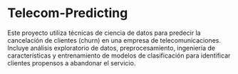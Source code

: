 # Telecom-Predicting
Este proyecto utiliza técnicas de ciencia de datos para predecir la cancelación de clientes (churn) en una empresa de telecomunicaciones. Incluye análisis exploratorio de datos, preprocesamiento, ingeniería de características y entrenamiento de modelos de clasificación para identificar clientes propensos a abandonar el servicio.
